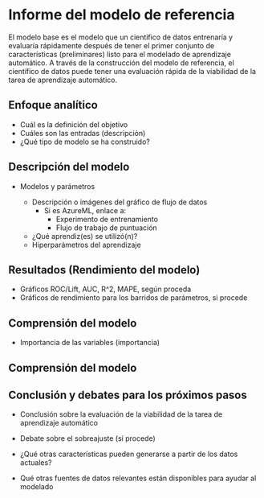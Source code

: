 # Informe del modelo de referencia

El modelo base es el modelo que un científico de datos entrenaría y evaluaría rápidamente después de tener el primer conjunto de características (preliminares) listo para el modelado de aprendizaje automático. A través de la construcción del modelo de referencia, el científico de datos puede tener una evaluación rápida de la viabilidad de la tarea de aprendizaje automático.


## Enfoque analítico
* Cuál es la definición del objetivo
* Cuáles son las entradas (descripción)
* ¿Qué tipo de modelo se ha construido?

## Descripción del modelo

* Modelos y parámetros

	* Descripción o imágenes del gráfico de flujo de datos
  		* Si es AzureML, enlace a:
    		* Experimento de entrenamiento
    		* Flujo de trabajo de puntuación
	* ¿Qué aprendiz(es) se utilizó(n)?
	* Hiperparámetros del aprendizaje


## Resultados (Rendimiento del modelo)
* Gráficos ROC/Lift, AUC, R^2, MAPE, según proceda
* Gráficos de rendimiento para los barridos de parámetros, si procede

## Comprensión del modelo

* Importancia de las variables (importancia)

## Comprensión del modelo

## Conclusión y debates para los próximos pasos

* Conclusión sobre la evaluación de la viabilidad de la tarea de aprendizaje automático

* Debate sobre el sobreajuste (si procede)

* ¿Qué otras características pueden generarse a partir de los datos actuales?

* Qué otras fuentes de datos relevantes están disponibles para ayudar al modelado

